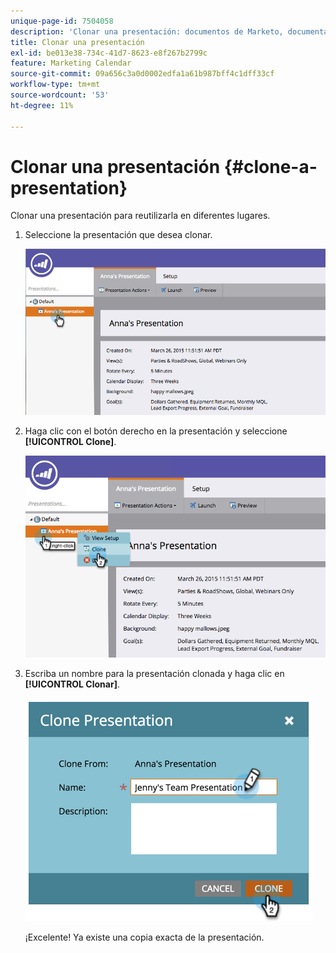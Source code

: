 ```yaml
---
unique-page-id: 7504058
description: 'Clonar una presentación: documentos de Marketo, documentación del producto'
title: Clonar una presentación
exl-id: be013e38-734c-41d7-8623-e8f267b2799c
feature: Marketing Calendar
source-git-commit: 09a656c3a0d0002edfa1a61b987bff4c1dff33cf
workflow-type: tm+mt
source-wordcount: '53'
ht-degree: 11%

---
```


# Clonar una presentación {#clone-a-presentation}

Clonar una presentación para reutilizarla en diferentes lugares.

1. Seleccione la presentación que desea clonar.

   ![](assets/image2015-3-26-12-3a22-3a6.png)

1. Haga clic con el botón derecho en la presentación y seleccione **[!UICONTROL Clone]**.

   ![](assets/image2015-3-26-12-3a22-3a47.png)

1. Escriba un nombre para la presentación clonada y haga clic en **[!UICONTROL Clonar]**.

   ![](assets/image2015-3-20-16-3a14-3a44.png)

   ¡Excelente! Ya existe una copia exacta de la presentación.
